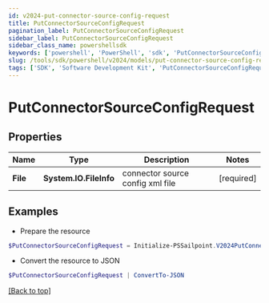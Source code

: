 ```yaml
---
id: v2024-put-connector-source-config-request
title: PutConnectorSourceConfigRequest
pagination_label: PutConnectorSourceConfigRequest
sidebar_label: PutConnectorSourceConfigRequest
sidebar_class_name: powershellsdk
keywords: ['powershell', 'PowerShell', 'sdk', 'PutConnectorSourceConfigRequest'] 
slug: /tools/sdk/powershell/v2024/models/put-connector-source-config-request
tags: ['SDK', 'Software Development Kit', 'PutConnectorSourceConfigRequest']
---
```



# PutConnectorSourceConfigRequest

## Properties

Name | Type | Description | Notes
------------ | ------------- | ------------- | -------------
**File** |  **System.IO.FileInfo** | connector source config xml file | [required]

## Examples

- Prepare the resource
```powershell
$PutConnectorSourceConfigRequest = Initialize-PSSailpoint.V2024PutConnectorSourceConfigRequest  -File null
```

- Convert the resource to JSON
```powershell
$PutConnectorSourceConfigRequest | ConvertTo-JSON
```


[[Back to top]](#) 

